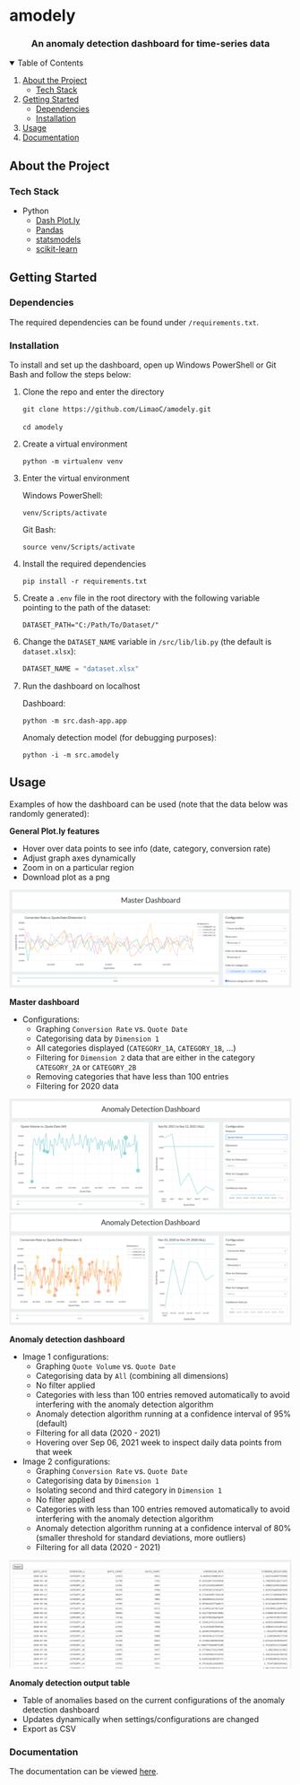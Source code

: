 # amodely
 
<h3 align="center">An anomaly detection dashboard for time-series data</h3>

<details open="open">
    <summary>Table of Contents</summary>
    <ol>
        <li>
            <a href="#about-the-project">About the Project</a>
            <ul>
                <li><a href="#tech-stack">Tech Stack</a></li>
            </ul>
        </li>
        <li>
            <a href="#getting-started">Getting Started</a>
            <ul>
                <li><a href="#dependencies">Dependencies</a></li>
                <li><a href="#installation">Installation</a></li>
            </ul>
        </li>
        <li>
            <a href="#usage">Usage</a>
        </li>
        <li>
            <a href="#documentation">Documentation</a>
        </li>
    </ol>
</details>

## About the Project

### Tech Stack

- Python
    - [Dash Plot.ly](https://plotly.com/)
    - [Pandas](https://pandas.pydata.org/)
    - [statsmodels](https://www.statsmodels.org/stable/index.html)
    - [scikit-learn](https://scikit-learn.org/)

## Getting Started

### Dependencies

The required dependencies can be found under `/requirements.txt`.

### Installation

To install and set up the dashboard, open up Windows PowerShell or Git Bash and follow the steps below:

1. Clone the repo and enter the directory

    ```
    git clone https://github.com/LimaoC/amodely.git

    cd amodely
    ```

2. Create a virtual environment

    ```
    python -m virtualenv venv
    ```

3. Enter the virtual environment

    Windows PowerShell:
    ```
    venv/Scripts/activate
    ```

    Git Bash:
    ```
    source venv/Scripts/activate
    ```

4. Install the required dependencies

    ```
    pip install -r requirements.txt
    ```

5. Create a `.env` file in the root directory with the following variable pointing to the path of the dataset:

    ```
    DATASET_PATH="C:/Path/To/Dataset/"
    ```

6. Change the `DATASET_NAME` variable in `/src/lib/lib.py` (the default is `dataset.xlsx`):

    ```python
    DATASET_NAME = "dataset.xlsx"
    ```

7. Run the dashboard on localhost

    Dashboard:
    ```
    python -m src.dash-app.app
    ```

    Anomaly detection model (for debugging purposes):
    ```
    python -i -m src.amodely
    ```

## Usage

Examples of how the dashboard can be used (note that the data below was randomly generated):

**General Plot.ly features**
- Hover over data points to see info (date, category, conversion rate)
- Adjust graph axes dynamically
- Zoom in on a particular region
- Download plot as a png

![ex1](/assets/ex1.png)

**Master dashboard**
- Configurations:
    - Graphing `Conversion Rate` vs. `Quote Date`
    - Categorising data by `Dimension 1`
    - All categories displayed (`CATEGORY_1A`, `CATEGORY_1B`, ...)
    - Filtering for `Dimension 2` data that are either in the category `CATEGORY_2A` or `CATEGORY_2B`
    - Removing categories that have less than 100 entries
    - Filtering for 2020 data

![ex2](/assets/ex2.png)
![ex3](/assets/ex3.png)

**Anomaly detection dashboard**
- Image 1 configurations:
    - Graphing `Quote Volume` vs. `Quote Date`
    - Categorising data by `All` (combining all dimensions)
    - No filter applied
    - Categories with less than 100 entries removed automatically to avoid interfering with the anomaly detection algorithm
    - Anomaly detection algorithm running at a confidence interval of 95% (default)
    - Filtering for all data (2020 - 2021)
    - Hovering over Sep 06, 2021 week to inspect daily data points from that week
- Image 2 configurations:
    - Graphing `Conversion Rate` vs. `Quote Date`
    - Categorising data by `Dimension 1`
    - Isolating second and third category in `Dimension 1`
    - No filter applied
    - Categories with less than 100 entries removed automatically to avoid interfering with the anomaly detection algorithm
    - Anomaly detection algorithm running at a confidence interval of 80% (smaller threshold for standard deviations, more outliers)
    - Filtering for all data (2020 - 2021)

![ex4](/assets/ex4.png)

**Anomaly detection output table**
- Table of anomalies based on the current configurations of the anomaly detection dashboard
- Updates dynamically when settings/configurations are changed
- Export as CSV

### Documentation

The documentation can be viewed [here](/docs/).
